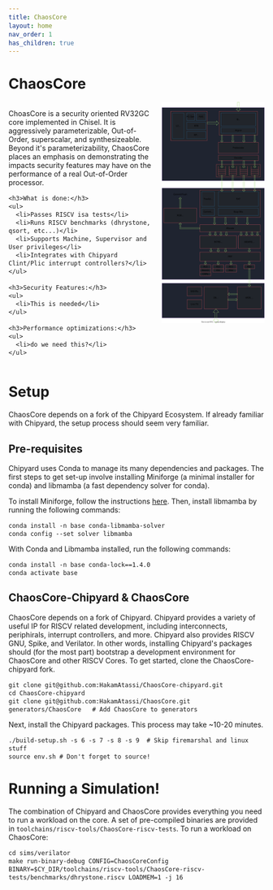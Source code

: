 ```yaml
---
title: ChaosCore
layout: home
nav_order: 1
has_children: true
---
```



# ChaosCore


<div style="display: flex; align-items: flex-start;">
  <div style="flex: 1; padding-right: 20px;">
    <p>ChoasCore is a security oriented RV32GC core implemented in Chisel. It is aggressively parameterizable, Out-of-Order, superscalar, and synthesizeable. Beyond it's parameterizability, ChaosCore places an emphasis on demonstrating the impacts security features may have on the performance of a real Out-of-Order processor. </p>

    <h3>What is done:</h3>
    <ul>
      <li>Passes RISCV isa tests</li>
      <li>Runs RISCV benchmarks (dhrystone, qsort, etc...)</li>
      <li>Supports Machine, Supervisor and User privileges</li>
      <li>Integrates with Chipyard Clint/Plic interrupt controllers?</li>
    </ul>

    <h3>Security Features:</h3>
    <ul>
      <li>This is needed</li>
    </ul>

    <h3>Performance optimizations:</h3>
    <ul>
      <li>do we need this?</li>
    </ul>

  </div>

  <div style="max-width: 40%;">
    <img src="drawio/Core.drawio.svg" style="max-width: 100%;"/>
  </div>
</div>


# Setup
ChaosCore depends on a fork of the Chipyard Ecosystem. If already familiar with Chipyard, the setup process should seem very familiar. 



## Pre-requisites

Chipyard uses Conda to manage its many dependencies and packages. The first steps to get set-up involve installing Miniforge (a minimal installer for conda) and libmamba (a fast dependency solver for conda).

To install Miniforge, follow the instructions [here](https://github.com/conda-forge/miniforge/#download). Then, install libmamba by running the following commands: 

```
conda install -n base conda-libmamba-solver
conda config --set solver libmamba
```

With Conda and Libmamba installed, run the following commands:
```
conda install -n base conda-lock==1.4.0
conda activate base
```

## ChaosCore-Chipyard & ChaosCore

ChaosCore depends on a fork of Chipyard. Chipyard provides a variety of useful IP for RISCV related development, including interconnects, periphirals, interrupt controllers, and more. Chipyard also provides RISCV GNU, Spike, and Verilator. In other words, installing Chipyard's packages should (for the most part) bootstrap a development environment for ChaosCore and other RISCV Cores. To get started, clone the ChaosCore-chipyard fork.

```
git clone git@github.com:HakamAtassi/ChaosCore-chipyard.git
cd ChaosCore-chipyard
git clone git@github.com:HakamAtassi/ChaosCore.git generators/ChaosCore   # Add ChaosCore to generators
```
Next, install the Chipyard packages. This process may take ~10-20 minutes. 
```
./build-setup.sh -s 6 -s 7 -s 8 -s 9  # Skip firemarshal and linux stuff
source env.sh # Don't forget to source!
```

# Running a Simulation!
The combination of Chipyard and ChaosCore provides everything you need to run a workload on the core. A set of pre-compiled binaries are provided in `toolchains/riscv-tools/ChaosCore-riscv-tests`. To run a workload on ChaosCore:

```
cd sims/verilator
make run-binary-debug CONFIG=ChaosCoreConfig BINARY=$CY_DIR/toolchains/riscv-tools/ChaosCore-riscv-tests/benchmarks/dhrystone.riscv LOADMEM=1 -j 16
```


